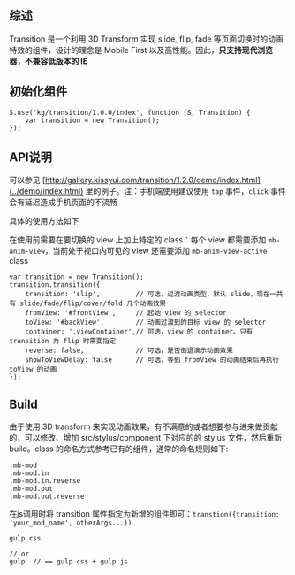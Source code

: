 ## 综述

Transition 是一个利用 3D Transform 实现 slide, flip, fade 等页面切换时的动画特效的组件，设计的理念是 Mobile First 以及高性能。因此，**只支持现代浏览器，不兼容低版本的 IE**

## 初始化组件

```
S.use('kg/transition/1.0.0/index', function (S, Transition) {
    var transition = new Transition();
});
```

## API说明
可以参见 [http://gallery.kissyui.com/transition/1.2.0/demo/index.html](../demo/index.html) 里的例子。注：手机端使用建议使用 `tap` 事件，`click` 事件会有延迟造成手机页面的不流畅

具体的使用方法如下  

在使用前需要在要切换的 view 上加上特定的 class：每个 view 都需要添加 `mb-anim-view`，当前处于视口内可见的 view 还需要添加 `mb-anim-view-active` class

```
var transition = new Transition();
transition.transition({
    transition: 'slip',         // 可选，过渡动画类型，默认 slide，现在一共有 slide/fade/flip/cover/fold 几个动画效果
    fromView: '#frontView',     // 起始 view 的 selector
    toView: '#backView',        // 动画过渡到的目标 view 的 selector
    container: '.viewContainer',// 可选，view 的 container。只有 transition 为 flip 时需要指定
    reverse: false,             // 可选，是否倒退演示动画效果
    showToViewDelay: false      // 可选，等到 fromView 的动画结束后再执行 toView 的动画
});
```

## Build
由于使用 3D transform 来实现动画效果，有不满意的或者想要参与进来做贡献的，可以修改、增加 src/stylus/component 下对应的的 stylus 文件，然后重新 build。class 的命名方式参考已有的组件，通常的命名规则如下: 

```
.mb-mod
.mb-mod.in
.mb-mod.in.reverse
.mb-mod.out
.mb-mod.out.reverse
```

在js调用时将 transition 属性指定为新增的组件即可：`transtion({transition: 'your_mod_name', otherArgs...})`

```
gulp css

// or
gulp  // == gulp css + gulp js
```
